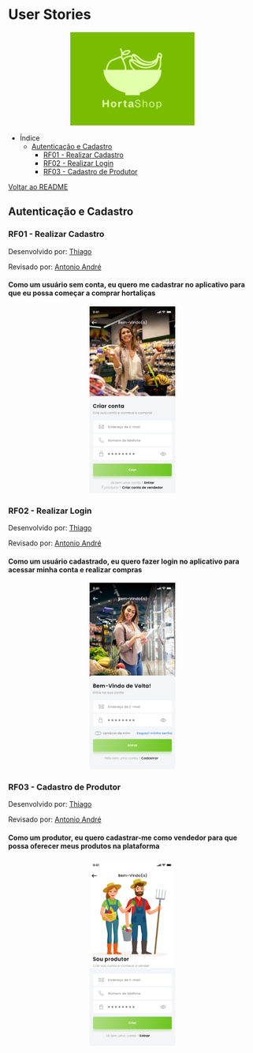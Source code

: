 # User Stories

<div align="center">
  <img src="/images/logo/hortaShop.png" alt="logo" style="height: 5cm;">
</div>

- Índice
  - [Autenticação e Cadastro](#autenticação-e-cadastro)
    - [RF01 - Realizar Cadastro](#rf01---realizar-cadastro)
    - [RF02 - Realizar Login](#rf02---realizar-login)
    - [RF03 - Cadastro de Produtor](#rf03---cadastro-de-produtor)

[Voltar ao README](https://github.com/HortaShop-PS)

## Autenticação e Cadastro

### RF01 - Realizar Cadastro

Desenvolvido por: [Thiago](https://github.com/thiagogonzagadev)

Revisado por: [Antonio André](https://github.com/andrebarceloschagas)

#### Como um usuário sem conta, eu quero me cadastrar no aplicativo para que eu possa começar a comprar hortaliças

<div align="center">
  <img src="/images/telas/Autenticacao-cadastro.png" alt="logo" style="height: 10cm;">
</div>

### RF02 - Realizar Login

Desenvolvido por: [Thiago](https://github.com/thiagogonzagadev)

Revisado por: [Antonio André](https://github.com/andrebarceloschagas)

#### Como um usuário cadastrado, eu quero fazer login no aplicativo para acessar minha conta e realizar compras

<div align="center">
  <img src="/images/telas/Autenticacao-login.png" alt="Tela de Login" style="height: 10cm;">
</div>

### RF03 - Cadastro de Produtor

Desenvolvido por: [Thiago](https://github.com/thiagogonzagadev)

Revisado por: [Antonio André](https://github.com/andrebarceloschagas)

#### Como um produtor, eu quero cadastrar-me como vendedor para que possa oferecer meus produtos na plataforma

<div align="center">
  <img src="/images/telas/Autenticacao-cadastro-vendedor.png" alt="Tela de Cadastro de Produtor" style="height: 10cm;">
</div>
